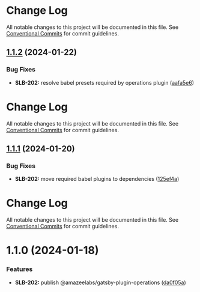 # Change Log

All notable changes to this project will be documented in this file. See
[Conventional Commits](https://conventionalcommits.org) for commit guidelines.

## [1.1.2](https://github.com/AmazeeLabs/silverback-mono/compare/@amazeelabs/gatsby-plugin-operations@1.1.1...@amazeelabs/gatsby-plugin-operations@1.1.2) (2024-01-22)

### Bug Fixes

- **SLB-202:** resolve babel presets required by operations plugin
  ([aafa5e6](https://github.com/AmazeeLabs/silverback-mono/commit/aafa5e664b4ab2b823b8853d6fbb30184bc1b287))

# Change Log

All notable changes to this project will be documented in this file. See
[Conventional Commits](https://conventionalcommits.org) for commit guidelines.

## [1.1.1](https://github.com/AmazeeLabs/silverback-mono/compare/@amazeelabs/gatsby-plugin-operations@1.1.0...@amazeelabs/gatsby-plugin-operations@1.1.1) (2024-01-20)

### Bug Fixes

- **SLB-202:** move required babel plugins to dependencies
  ([125ef4a](https://github.com/AmazeeLabs/silverback-mono/commit/125ef4a0973b0c86187016c7d09a11266eaddce1))

# Change Log

All notable changes to this project will be documented in this file. See
[Conventional Commits](https://conventionalcommits.org) for commit guidelines.

# 1.1.0 (2024-01-18)

### Features

- **SLB-202:** publish @amazeelabs/gatsby-plugin-operations
  ([da0f05a](https://github.com/AmazeeLabs/silverback-mono/commit/da0f05aacbd29be4b3e76df65e40e8d56c04ba15))
